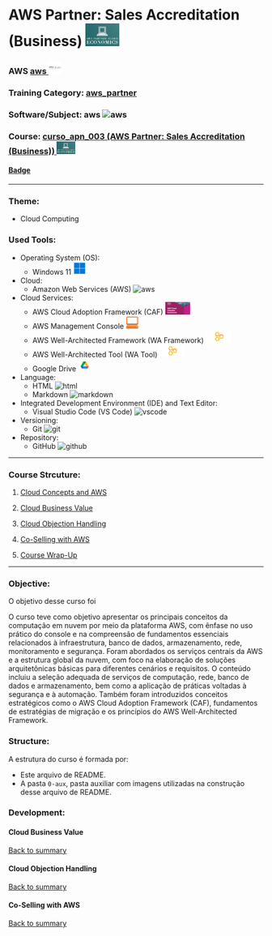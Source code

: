 # AWS Partner: Sales Accreditation (Business)   <img src="./0-aux/logo_course.png" alt="curso_apn_003" width="auto" height="45">

### AWS <a href="../../">aws   <img src="https://github.com/PedroHeeger/main/blob/main/0-aux/logos/plataforma/aws_skill_builder.png" alt="aws_skill_builder" width="auto" height="25"></a>
### Training Category: <a href="../../aws_partner/">aws_partner</a>
### Software/Subject: aws   <img src="https://cdn.jsdelivr.net/gh/devicons/devicon@latest/icons/amazonwebservices/amazonwebservices-original-wordmark.svg" alt="aws" width="auto" height="25">
### Course: <a href="./">curso_apn_003 (AWS Partner: Sales Accreditation (Business))   <img src="./0-aux/logo_course.png" alt="curso_apn_003" width="auto" height="25"></a>

#### <a href="https://www.credly.com/badges/f1721e35-aafe-4f44-b05a-e4017c4a366e/public_url">Badge</a>

---

### Theme:
- Cloud Computing

### Used Tools:
- Operating System (OS): 
  - Windows 11   <img src="https://github.com/PedroHeeger/main/blob/main/0-aux/logos/software/windows11.png" alt="windows11" width="auto" height="25">
- Cloud:
  - Amazon Web Services (AWS)   <img src="https://cdn.jsdelivr.net/gh/devicons/devicon@latest/icons/amazonwebservices/amazonwebservices-original-wordmark.svg" alt="aws" width="auto" height="25">
- Cloud Services:
  - AWS Cloud Adoption Framework (CAF)   <img src="https://github.com/PedroHeeger/main/blob/main/0-aux/logos/cloud/aws_caf.jpeg" alt="aws_caf" width="auto" height="25">
  - AWS Management Console   <img src="https://github.com/PedroHeeger/main/blob/main/0-aux/logos/cloud/aws_management_console.svg" alt="aws_management_console" width="auto" height="25">
  - AWS Well-Architected Framework (WA Framework)   <img src="https://github.com/PedroHeeger/main/blob/main/0-aux/logos/cloud/aws_well_architected.png" alt="aws_well_architected" width="auto" height="25">
  - AWS Well-Architected Tool (WA Tool)   <img src="https://github.com/PedroHeeger/main/blob/main/0-aux/logos/cloud/aws_well_architected.png" alt="aws_well_architected" width="auto" height="25">
  - Google Drive   <img src="https://github.com/PedroHeeger/main/blob/main/0-aux/logos/software/google_drive.png" alt="google_drive" width="auto" height="25">
- Language:
  - HTML   <img src="https://cdn.jsdelivr.net/gh/devicons/devicon/icons/html5/html5-original.svg" alt="html" width="auto" height="25">
  - Markdown   <img src="https://cdn.jsdelivr.net/gh/devicons/devicon/icons/markdown/markdown-original.svg" alt="markdown" width="auto" height="25">
- Integrated Development Environment (IDE) and Text Editor:
  - Visual Studio Code (VS Code)   <img src="https://cdn.jsdelivr.net/gh/devicons/devicon/icons/vscode/vscode-original.svg" alt="vscode" width="auto" height="25">
- Versioning: 
  - Git   <img src="https://cdn.jsdelivr.net/gh/devicons/devicon/icons/git/git-original.svg" alt="git" width="auto" height="25">
- Repository:
  - GitHub   <img src="https://cdn.jsdelivr.net/gh/devicons/devicon/icons/github/github-original.svg" alt="github" width="auto" height="25">

---

<a name="item0"><h3>Course Strcuture:</h3></a>
1. <a href="../../digital_course/curso_dc_001/">Cloud Concepts and AWS</a><br>
2. <a href="#item02">Cloud Business Value</a><br>
3. <a href="#item03">Cloud Objection Handling</a><br>
4. <a href="#item04">Co-Selling with AWS</a><br>

5. <a href="#item05">Course Wrap-Up</a><br>

---

### Objective:
O objetivo desse curso foi

O curso teve como objetivo apresentar os principais conceitos da computação em nuvem por meio da plataforma AWS, com ênfase no uso prático do console e na compreensão de fundamentos essenciais relacionados à infraestrutura, banco de dados, armazenamento, rede, monitoramento e segurança. Foram abordados os serviços centrais da AWS e a estrutura global da nuvem, com foco na elaboração de soluções arquitetônicas básicas para diferentes cenários e requisitos. O conteúdo incluiu a seleção adequada de serviços de computação, rede, banco de dados e armazenamento, bem como a aplicação de práticas voltadas à segurança e à automação. Também foram introduzidos conceitos estratégicos como o AWS Cloud Adoption Framework (CAF), fundamentos de estratégias de migração e os princípios do AWS Well-Architected Framework.

### Structure:
A estrutura do curso é formada por:
- Este arquivo de README.
- A pasta `0-aux`, pasta auxiliar com imagens utilizadas na construção desse arquivo de README. 

### Development:
<a name="item02"><h4>Cloud Business Value</h4></a>[Back to summary](#item0)



<a name="item03"><h4>Cloud Objection Handling</h4></a>[Back to summary](#item0)



<a name="item04"><h4>Co-Selling with AWS</h4></a>[Back to summary](#item0)


